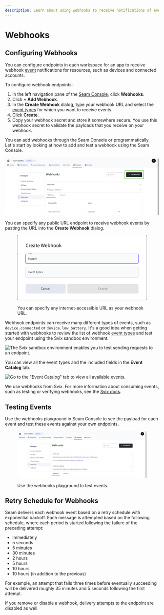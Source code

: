 ```yaml
---
description: Learn about using webhooks to receive notifications of events.
---
```


# Webhooks

## Configuring Webhooks

You can configure endpoints in each workspace for an app to receive webhook [event](../api/events/) notifications for resources, such as devices and connected accounts.

To configure webhook endpoints:

1. In the left navigation pane of the [Seam Console](https://console.seam.co/), click **Webhooks**.
2. Click **+ Add Webhook**.
3. In the **Create Webhook** dialog, type your webhook URL and select the [event types](../api/events/#event-types) for which you want to receive events.
4. Click **Create**.
5. Copy your webhook secret and store it somewhere secure. You use this webhook secret to validate the payloads that you receive on your webhook.

You can add webhooks through the Seam Console or programmatically. Let's start by looking at how to add and test a webhook using the Seam Console.

![Click + Add Webhook to create a webhook for your device events.](../.gitbook/assets/add-webhook-button.png)

You can specify any public URL endpoint to receive webhook events by pasting the URL into the **Create Webhook** dialog.

<figure><img src="../.gitbook/assets/create-webhook-dialog.png" alt="You can specify any internet-accessible URL as your webhook URL." width="563"><figcaption><p>You can specify any internet-accessible URL as your webhook URL.</p></figcaption></figure>

Webhook endpoints can receive many different types of events, such as `device.connected` or `device.low_battery`. It's a good idea when getting started with webhooks to review the list of webhook [event types](../api/events/#event-types) and test your endpoint using the Svix sandbox environment.

![The Svix sandbox environment enables you to test sending requests to an endpoint.](<../.gitbook/assets/image (15).png>)

You can view all the event types and the included fields in the **Event Catalog** tab.

![Go to the "Event Catalog" tab to view all available events.](<../.gitbook/assets/image (27).png>)

We use webhooks from Svix. For more information about consuming events, such as testing or verifying webhooks, see the [Svix docs](https://docs.svix.com/receiving/introduction).

## Testing Events

Use the webhooks playground in Seam Console to see the payload for each event and test these events against your own endpoints.

<figure><img src="../.gitbook/assets/testing-your-webhooks.png" alt="Use the webhooks playground to test events."><figcaption><p>Use the webhooks playground to test events.</p></figcaption></figure>

## Retry Schedule for Webhooks

Seam delivers each webhook event based on a retry schedule with exponential backoff. Each message is attempted based on the following schedule, where each period is started following the failure of the preceding attempt:

* Immediately
* 5 seconds
* 5 minutes
* 30 minutes
* 2 hours
* 5 hours
* 10 hours
* 10 hours (in addition to the previous)

For example, an attempt that fails three times before eventually succeeding will be delivered roughly 35 minutes and 5 seconds following the first attempt.

If you remove or disable a webhook, delivery attempts to the endpoint are disabled as well.
